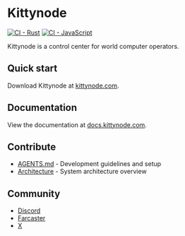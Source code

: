 # Kittynode

[![CI - Rust](https://github.com/blackkittylabs/kittynode/actions/workflows/ci-rust.yaml/badge.svg)](https://github.com/blackkittylabs/kittynode/actions/workflows/ci-rust.yaml)
[![CI - JavaScript](https://github.com/blackkittylabs/kittynode/actions/workflows/ci-javascript.yaml/badge.svg)](https://github.com/blackkittylabs/kittynode/actions/workflows/ci-javascript.yaml)

Kittynode is a control center for world computer operators.

## Quick start

Download Kittynode at [kittynode.com](https://kittynode.com).

## Documentation

View the documentation at [docs.kittynode.com](https://docs.kittynode.com).

## Contribute

- [AGENTS.md](AGENTS.md) - Development guidelines and setup
- [Architecture](./docs/src/content/docs/reference/architecture.mdx) - System architecture overview

## Community

- [Discord](https://discord.gg/kittynode)
- [Farcaster](https://farcaster.xyz/kittynode)
- [X](https://x.com/kittynode)
